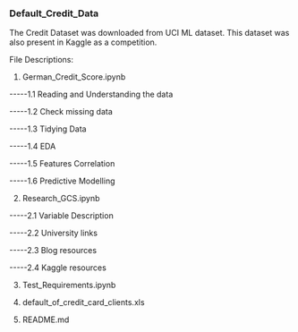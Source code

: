 ### Default_Credit_Data

The Credit Dataset was downloaded from UCI ML dataset. This dataset was also present in Kaggle as a competition.

File Descriptions:

1. German_Credit_Score.ipynb

  -----1.1 Reading and Understanding the data
  
  -----1.2 Check missing data
  
  -----1.3 Tidying Data
  
  -----1.4 EDA
  
  -----1.5 Features Correlation

  -----1.6 Predictive Modelling
  
2. Research_GCS.ipynb

  -----2.1 Variable Description
  
  -----2.2 University links
  
  -----2.3 Blog resources
  
  -----2.4 Kaggle resources
  
3. Test_Requirements.ipynb

4. default_of_credit_card_clients.xls

5. README.md
